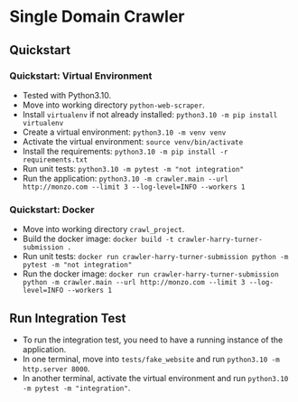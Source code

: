 # Single Domain Crawler

## Quickstart

### Quickstart: Virtual Environment

- Tested with Python3.10.
- Move into working directory `python-web-scraper`.
- Install `virtualenv` if not already installed: `python3.10 -m pip install virtualenv`
- Create a virtual environment: `python3.10 -m venv venv`
- Activate the virtual environment: `source venv/bin/activate`
- Install the requirements: `python3.10 -m pip install -r requirements.txt`
- Run unit tests: `python3.10 -m pytest -m "not integration"`
- Run the application: `python3.10 -m crawler.main --url http://monzo.com --limit 3 --log-level=INFO --workers 1`

### Quickstart: Docker

- Move into working directory `crawl_project`.
- Build the docker image: `docker build -t crawler-harry-turner-submission .`
- Run unit tests: `docker run crawler-harry-turner-submission python -m pytest -m "not integration"`
- Run the docker image: `docker run crawler-harry-turner-submission python -m crawler.main --url http://monzo.com --limit 3 --log-level=INFO --workers 1`

## Run Integration Test

- To run the integration test, you need to have a running instance of the application.
- In one terminal, move into `tests/fake_website` and run `python3.10 -m http.server 8000`.
- In another terminal, activate the virtual environment and run `python3.10 -m pytest -m "integration"`.
